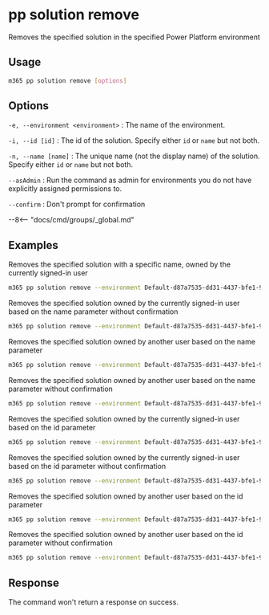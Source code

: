 # pp solution remove

Removes the specified solution in the specified Power Platform environment

## Usage

```sh
m365 pp solution remove [options]
```

## Options

`-e, --environment <environment>`
: The name of the environment.

`-i, --id [id]`
: The id of the solution. Specify either `id` or `name` but not both.

`-n, --name [name]`
: The unique name (not the display name) of the solution. Specify either `id` or `name` but not both.

`--asAdmin`
: Run the command as admin for environments you do not have explicitly assigned permissions to.

`--confirm`
: Don't prompt for confirmation

--8<-- "docs/cmd/groups/_global.md"

## Examples

Removes the specified solution with a specific name, owned by the currently signed-in user

```sh
m365 pp solution remove --environment Default-d87a7535-dd31-4437-bfe1-95340acd55c5 --name "Solution Name"
```

Removes the specified solution owned by the currently signed-in user based on the name parameter without confirmation

```sh
m365 pp solution remove --environment Default-d87a7535-dd31-4437-bfe1-95340acd55c5 --name "Solution Name" --confirm
```

Removes the specified solution owned by another user based on the name parameter

```sh
m365 pp solution remove --environment Default-d87a7535-dd31-4437-bfe1-95340acd55c5 --name "Solution Name" --asAdmin
```

Removes the specified solution owned by another user based on the name parameter without confirmation

```sh
m365 pp solution remove --environment Default-d87a7535-dd31-4437-bfe1-95340acd55c5 --name "solution Name" --asAdmin --confirm
```

Removes the specified solution owned by the currently signed-in user based on the id parameter

```sh
m365 pp solution remove --environment Default-d87a7535-dd31-4437-bfe1-95340acd55c5 --id 00000001-0000-0000-0001-00000000009b
```

Removes the specified solution owned by the currently signed-in user based on the id parameter without confirmation

```sh
m365 pp solution remove --environment Default-d87a7535-dd31-4437-bfe1-95340acd55c5 --id 00000001-0000-0000-0001-00000000009b --confirm
```

Removes the specified solution owned by another user based on the id parameter

```sh
m365 pp solution remove --environment Default-d87a7535-dd31-4437-bfe1-95340acd55c5 --id 00000001-0000-0000-0001-00000000009b --asAdmin
```

Removes the specified solution owned by another user based on the id parameter without confirmation

```sh
m365 pp solution remove --environment Default-d87a7535-dd31-4437-bfe1-95340acd55c5 --id 00000001-0000-0000-0001-00000000009b --asAdmin --confirm
```

## Response

The command won't return a response on success.
